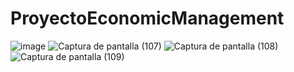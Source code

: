 # ProyectoEconomicManagement
![image](https://user-images.githubusercontent.com/69607983/161614742-8165c9fd-f39e-4b38-bd3b-383f1501af99.png)
![Captura de pantalla (107)](https://user-images.githubusercontent.com/69607983/161615081-38dcd77c-7f87-4eff-bfd7-0deea0a03d87.png)
![Captura de pantalla (108)](https://user-images.githubusercontent.com/69607983/161615085-98527418-03f3-4bcc-92ed-53c149eff7d8.png)
![Captura de pantalla (109)](https://user-images.githubusercontent.com/69607983/161615089-228e459f-9c08-4d6b-a616-49aeb6363a79.png)
